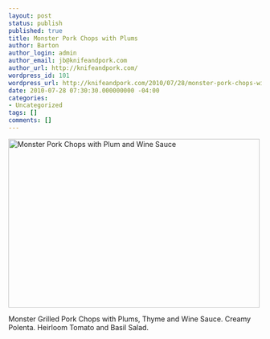```yaml
---
layout: post
status: publish
published: true
title: Monster Pork Chops with Plums
author: Barton
author_login: admin
author_email: jb@knifeandpork.com
author_url: http://knifeandpork.com/
wordpress_id: 101
wordpress_url: http://knifeandpork.com/2010/07/28/monster-pork-chops-with-plum-wine-sauce/
date: 2010-07-28 07:30:30.000000000 -04:00
categories:
- Uncategorized
tags: []
comments: []
---
```

<p><a href="http://www.flickr.com/photos/phy5ics/4848420320/" title="Monster Pork Chops with Plum and Wine Sauce by phy5ics, on Flickr"><img src="http://farm5.static.flickr.com/4150/4848420320_d8be8526ee.jpg" width="500" height="336" alt="Monster Pork Chops with Plum and Wine Sauce" /></a>
</p>
<p>
Monster Grilled Pork Chops with Plums, Thyme and Wine Sauce. Creamy Polenta. Heirloom Tomato and Basil Salad.
</p>
